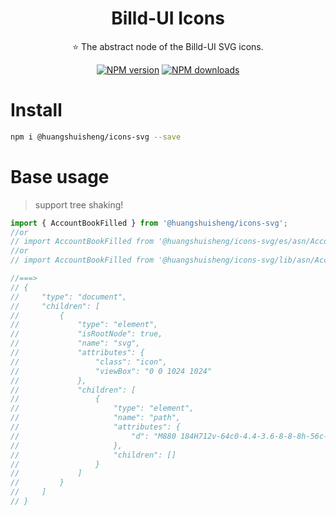 <h1 align="center">Billd-UI Icons</h1>

<p align="center">⭐ The abstract node of the Billd-UI SVG icons.</p>

<div align="center">

[![NPM version](https://img.shields.io/npm/v/@huangshuisheng/icons-svg.svg)](https://npmjs.org/package/@ant-design/icons-svg)
[![NPM downloads](https://img.shields.io/npm/dw/@huangshuisheng/icons-svg.svg)](https://npmjs.org/package/@ant-design/icons-svg)

</div>

# Install

```bash
npm i @huangshuisheng/icons-svg --save
```

# Base usage

> support tree shaking!

```js
import { AccountBookFilled } from '@huangshuisheng/icons-svg';
//or
// import AccountBookFilled from '@huangshuisheng/icons-svg/es/asn/AccountBookFilled';
//or
// import AccountBookFilled from '@huangshuisheng/icons-svg/lib/asn/AccountBookFilled';

//===>
// {
//     "type": "document",
//     "children": [
//         {
//             "type": "element",
//             "isRootNode": true,
//             "name": "svg",
//             "attributes": {
//                 "class": "icon",
//                 "viewBox": "0 0 1024 1024"
//             },
//             "children": [
//                 {
//                     "type": "element",
//                     "name": "path",
//                     "attributes": {
//                         "d": "M880 184H712v-64c0-4.4-3.6-8-8-8h-56c-4.4 0-8 3.6-8 8v64H384v-64c0-4.4-3.6-8-8-8h-56c-4.4 0-8 3.6-8 8v64H144c-17.7 0-32 14.3-32 32v664c0 17.7 14.3 32 32 32h736c17.7 0 32-14.3 32-32V216c0-17.7-14.3-32-32-32zM648.3 426.8l-87.7 161.1h45.7c5.5 0 10 4.5 10 10v21.3c0 5.5-4.5 10-10 10h-63.4v29.7h63.4c5.5 0 10 4.5 10 10v21.3c0 5.5-4.5 10-10 10h-63.4V752c0 5.5-4.5 10-10 10h-41.3c-5.5 0-10-4.5-10-10v-51.8h-63.1c-5.5 0-10-4.5-10-10v-21.3c0-5.5 4.5-10 10-10h63.1v-29.7h-63.1c-5.5 0-10-4.5-10-10v-21.3c0-5.5 4.5-10 10-10h45.2l-88-161.1c-2.6-4.8-.9-10.9 4-13.6 1.5-.8 3.1-1.2 4.8-1.2h46c3.8 0 7.2 2.1 8.9 5.5l72.9 144.3 73.2-144.3a10 10 0 0 1 8.9-5.5h45c5.5 0 10 4.5 10 10 .1 1.7-.3 3.3-1.1 4.8z"
//                     },
//                     "children": []
//                 }
//             ]
//         }
//     ]
// }
```
